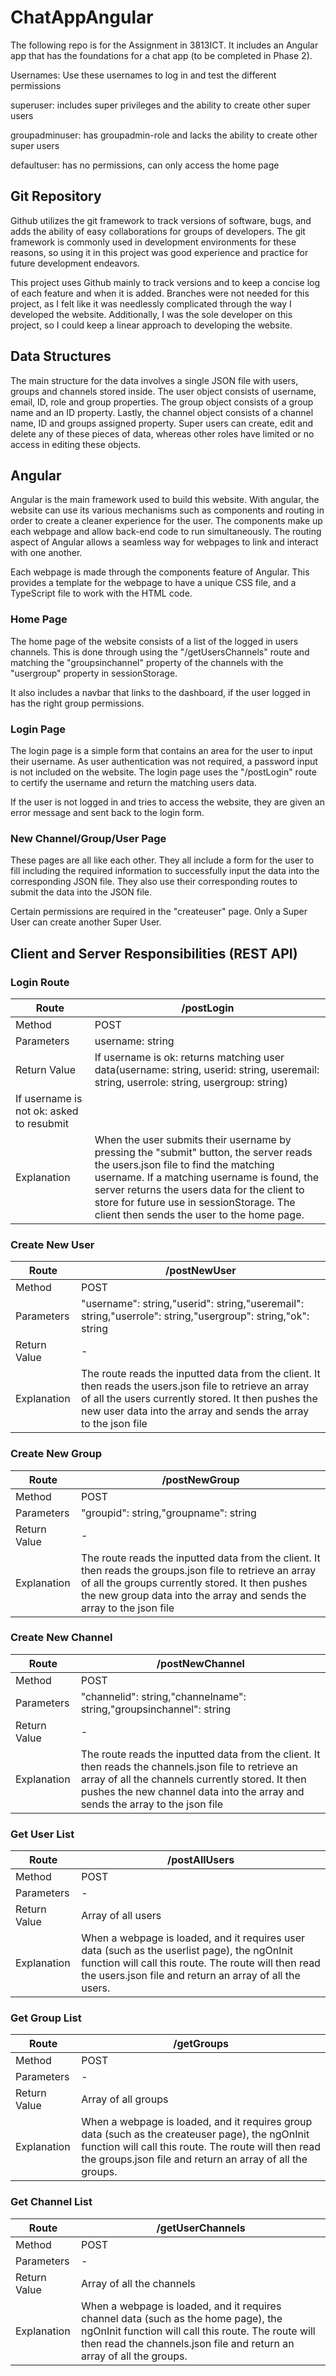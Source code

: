 # ChatAppAngular
The following repo is for the Assignment in 3813ICT. It includes an Angular app that has the foundations for a chat app (to be completed in Phase 2).

Usernames: Use these usernames to log in and test the different permissions

superuser: includes super privileges and the ability to create other super users

groupadminuser: has groupadmin-role and lacks the ability to create other super users

defaultuser: has no permissions, can only access the home page

## Git Repository

Github utilizes the git framework to track versions of software, bugs, and adds the ability of easy collaborations for groups of developers. The git framework is commonly used in development environments for these reasons, so using it in this project was good experience and practice for future development endeavors.

This project uses Github mainly to track versions and to keep a concise log of each feature and when it is added. Branches were not needed for this project, as I felt like it was needlessly complicated through the way I developed the website. Additionally, I was the sole developer on this project, so I could keep a linear approach to developing the website.

## Data Structures

The main structure for the data involves a single JSON file with users, groups and channels stored inside. The user object consists of username, email, ID, role and group properties. The group object consists of a group name and an ID property. Lastly, the channel object consists of a channel name, ID and groups assigned property. Super users can create, edit and delete any of these pieces of data, whereas other roles have limited or no access in editing these objects.

## Angular

Angular is the main framework used to build this website. With angular, the website can use its various mechanisms such as components and routing in order to create a cleaner experience for the user. The components make up each webpage and allow back-end code to run simultaneously. The routing aspect of Angular allows a seamless way for webpages to link and interact with one another.

Each webpage is made through the components feature of Angular. This provides a template for the webpage to have a unique CSS file, and a TypeScript file to work with the HTML code.

### Home Page

The home page of the website consists of a list of the logged in users channels. This is done through using the "/getUsersChannels" route and matching the "groupsinchannel" property of the channels with the "usergroup" property in sessionStorage.

It also includes a navbar that links to the dashboard, if the user logged in has the right group permissions.

### Login Page

The login page is a simple form that contains an area for the user to input their username. As user authentication was not required, a password input is not included on the website. The login page uses the "/postLogin" route to certify the username and return the matching users data.

If the user is not logged in and tries to access the website, they are given an error message and sent back to the login form.

### New Channel/Group/User Page

These pages are all like each other. They all include a form for the user to fill including the required information to successfully input the data into the corresponding JSON file. They also use their corresponding routes to submit the data into the JSON file.

Certain permissions are required in the "createuser" page. Only a Super User can create another Super User.

## Client and Server Responsibilities (REST API)

### Login Route

| Route | /postLogin |
| --- | --- |
| Method | POST |
| Parameters | username: string |
| Return Value | If username is ok: returns matching user data(username: string, userid: string, useremail: string, userrole: string, usergroup: string)
If username is not ok: asked to resubmit |
| Explanation | When the user submits their username by pressing the "submit" button, the server reads the users.json file to find the matching username. If a matching username is found, the server returns the users data for the client to store for future use in sessionStorage. The client then sends the user to the home page. |

### Create New User

| Route | /postNewUser |
| --- | --- |
| Method | POST |
| Parameters | "username": string,"userid": string,"useremail": string,"userrole": string,"usergroup": string,"ok": string |
| Return Value | - |
| Explanation | The route reads the inputted data from the client. It then reads the users.json file to retrieve an array of all the users currently stored. It then pushes the new user data into the array and sends the array to the json file |

### Create New Group

| Route | /postNewGroup |
| --- | --- |
| Method | POST |
| Parameters | "groupid": string,"groupname": string |
| Return Value | - |
| Explanation | The route reads the inputted data from the client. It then reads the groups.json file to retrieve an array of all the groups currently stored. It then pushes the new group data into the array and sends the array to the json file |

### Create New Channel

| Route | /postNewChannel |
| --- | --- |
| Method | POST |
| Parameters | "channelid": string,"channelname": string,"groupsinchannel": string |
| Return Value | - |
| Explanation | The route reads the inputted data from the client. It then reads the channels.json file to retrieve an array of all the channels currently stored. It then pushes the new channel data into the array and sends the array to the json file |

### Get User List

| Route | /postAllUsers |
| --- | --- |
| Method | POST |
| Parameters | - |
| Return Value | Array of all users |
| Explanation | When a webpage is loaded, and it requires user data (such as the userlist page), the ngOnInit function will call this route. The route will then read the users.json file and return an array of all the users. |

### Get Group List

| Route | /getGroups |
| --- | --- |
| Method | POST |
| Parameters | - |
| Return Value | Array of all groups |
| Explanation | When a webpage is loaded, and it requires group data (such as the createuser page), the ngOnInit function will call this route. The route will then read the groups.json file and return an array of all the groups. |

### Get Channel List

| Route | /getUserChannels |
| --- | --- |
| Method | POST |
| Parameters | - |
| Return Value | Array of all the channels |
| Explanation | When a webpage is loaded, and it requires channel data (such as the home page), the ngOnInit function will call this route. The route will then read the channels.json file and return an array of all the groups. |